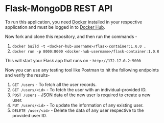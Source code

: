 # Flask-MongoDB REST API

To run this application, you need [Docker](https://docs.docker.com/engine/install/) installed in your respective application and must be logged in to [Docker Hub](https://hub.docker.com/).

Now fork and clone this repository, and then run the commands - 
1. `docker build -t <docker-hub-username>/flask-container:1.0.0 .`
2. `docker run -p 8000:8000 <docker-hub-username>/flask-container:1.0.0`

This will start your Flask app that runs on - `http://172.17.0.2:5000`

Now you can use any testing tool like Postman to hit the following endpoints and verify the results-
1. `GET /users` - To fetch all the user records.
2. `GET /users/<id>` - To fetch the user with an individual-provided ID.
3. `POST /users` - JSON data of the new user is required to create a new user.
4. `PUT /users/<id>` - To update the information of any existing user.
5. `DELETE /user/<id>` - Delete the data of any user respective to the provided user ID.
